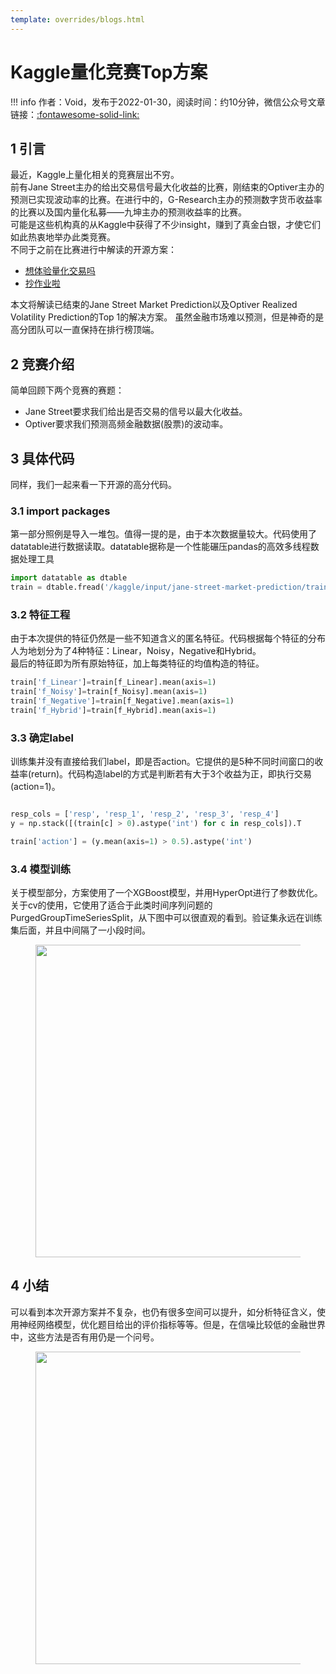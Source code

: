 ```yaml
---
template: overrides/blogs.html
---
```


# Kaggle量化竞赛Top方案

!!! info 
    作者：Void，发布于2022-01-30，阅读时间：约10分钟，微信公众号文章链接：[:fontawesome-solid-link:](https://mp.weixin.qq.com/s/oaT49hLhGiL_ajz1dIlGcQ)

## 1 引言

最近，Kaggle上量化相关的竞赛层出不穷。  
前有Jane Street主办的给出交易信号最大化收益的比赛，刚结束的Optiver主办的预测已实现波动率的比赛。在进行中的，G-Research主办的预测数字货币收益率的比赛以及国内量化私募——九坤主办的预测收益率的比赛。  
可能是这些机构真的从Kaggle中获得了不少insight，赚到了真金白银，才使它们如此热衷地举办此类竞赛。  
不同于之前在比赛进行中解读的开源方案：

- [想体验量化交易吗](https://mp.weixin.qq.com/s?__biz=MzI4Mjk3NzgxOQ==&mid=2247484518&idx=1&sn=1110c1bc0a927d0a43446e2ac538fee1&scene=19#wechat_redirect)
- [抄作业啦](https://mp.weixin.qq.com/s?__biz=MzI4Mjk3NzgxOQ==&mid=2247484478&idx=1&sn=87de555f9ccfb00fc4d9ec6934bc61fa&scene=19#wechat_redirect)

本文将解读已结束的Jane Street Market Prediction以及Optiver Realized Volatility Prediction的Top 1的解决方案。
虽然金融市场难以预测，但是神奇的是高分团队可以一直保持在排行榜顶端。

## 2 竞赛介绍

简单回顾下两个竞赛的赛题：
- Jane Street要求我们给出是否交易的信号以最大化收益。
- Optiver要求我们预测高频金融数据(股票)的波动率。


## 3 具体代码

同样，我们一起来看一下开源的高分代码。

### 3.1 import packages

第一部分照例是导入一堆包。值得一提的是，由于本次数据量较大。代码使用了datatable进行数据读取。datatable据称是一个性能碾压pandas的高效多线程数据处理工具

```python
import datatable as dtable
train = dtable.fread('/kaggle/input/jane-street-market-prediction/train.csv').to_pandas()
```

### 3.2 特征工程

由于本次提供的特征仍然是一些不知道含义的匿名特征。代码根据每个特征的分布人为地划分为了4种特征：Linear，Noisy，Negative和Hybrid。  
最后的特征即为所有原始特征，加上每类特征的均值构造的特征。

```python
train['f_Linear']=train[f_Linear].mean(axis=1)
train['f_Noisy']=train[f_Noisy].mean(axis=1)
train['f_Negative']=train[f_Negative].mean(axis=1)
train['f_Hybrid']=train[f_Hybrid].mean(axis=1)
```

### 3.3 确定label

训练集并没有直接给我们label，即是否action。它提供的是5种不同时间窗口的收益率(return)。代码构造label的方式是判断若有大于3个收益为正，即执行交易(action=1)。

```python

resp_cols = ['resp', 'resp_1', 'resp_2', 'resp_3', 'resp_4']
y = np.stack([(train[c] > 0).astype('int') for c in resp_cols]).T

train['action'] = (y.mean(axis=1) > 0.5).astype('int')
```

### 3.4 模型训练

关于模型部分，方案使用了一个XGBoost模型，并用HyperOpt进行了参数优化。  
关于cv的使用，它使用了适合于此类时间序列问题的PurgedGroupTimeSeriesSplit，从下图中可以很直观的看到。验证集永远在训练集后面，并且中间隔了一小段时间。

<figure>
  <img src="https://cdn.jsdelivr.net/gh/BulletTech2021/Pics/2021-9-5/1630827782227-purged_cv.png" width="500" />
</figure>

## 4 小结

可以看到本次开源方案并不复杂，也仍有很多空间可以提升，如分析特征含义，使用神经网络模型，优化题目给出的评价指标等等。但是，在信噪比较低的金融世界中，这些方法是否有用仍是一个问号。  


<figure>
  <img src="https://cdn.jsdelivr.net/gh/BulletTech2021/Pics/2021-6-14/1623639526512-1080P%20(Full%20HD)%20-%20Tail%20Pic.png" width="500" />
</figure>
